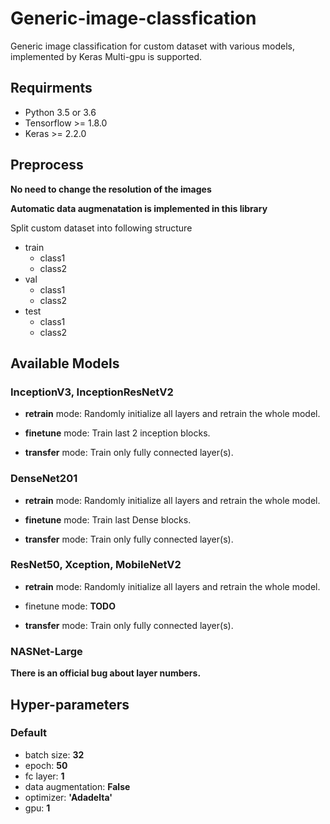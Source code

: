 # Generic-image-classfication
Generic image classification for custom dataset with various models, implemented by Keras
Multi-gpu is supported.

## Requirments
* Python 3.5 or 3.6
* Tensorflow >= 1.8.0
* Keras >= 2.2.0

## Preprocess
**No need to change the resolution of the images**

**Automatic data augmenatation is implemented in this library**

Split custom dataset into following structure
* train
  * class1
  * class2
* val
  * class1
  * class2
* test
  * class1
  * class2

## Available Models
### InceptionV3, InceptionResNetV2
* **retrain** mode: Randomly initialize all layers and retrain the whole model.

* **finetune** mode: Train last 2 inception blocks.

* **transfer** mode: Train only fully connected layer(s).

### DenseNet201
* **retrain** mode: Randomly initialize all layers and retrain the whole model.

* **finetune** mode: Train last Dense blocks.

* **transfer** mode: Train only fully connected layer(s).

### ResNet50, Xception, MobileNetV2
* **retrain** mode: Randomly initialize all layers and retrain the whole model.

* finetune mode: **TODO**

* **transfer** mode: Train only fully connected layer(s).

### NASNet-Large
**There is an official bug about layer numbers.**

## Hyper-parameters
### Default
* batch size: **32**
* epoch: **50**
* fc layer: **1**
* data augmentation: **False**
* optimizer: **'Adadelta'**
* gpu: **1**
